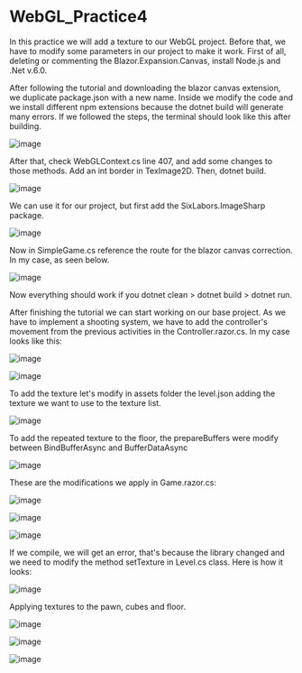 # WebGL_Practice4

In this practice we will add a texture to our WebGL project. Before that, we have to modify some parameters in our project to make it work. First of all, deleting or commenting the Blazor.Expansion.Canvas, install Node.js and .Net v.6.0.

After following the tutorial and downloading the blazor canvas extension, we duplicate package.json with a new name. Inside we modify the code and we install different npm extensions because the dotnet build will generate many errors. If we followed the steps, the terminal should look like this after building.

![image](https://user-images.githubusercontent.com/114673717/215258419-ad4b88c3-1b82-4034-a230-0792b41222dd.png)

After that, check WebGLContext.cs line 407, and add some changes to those methods. Add an int border in TexImage2D. Then, dotnet build.

![image](https://user-images.githubusercontent.com/114673717/215259081-33f120da-d9a5-431c-aebe-485b46f5e8ce.png)

We can use it for our project, but first add the SixLabors.ImageSharp package.

![image](https://user-images.githubusercontent.com/114673717/215259440-3bdf0c39-5efa-4f2c-b74f-b9fd14bfa5fb.png)

Now in SimpleGame.cs reference the route for the blazor canvas correction. In my case, as seen below.

![image](https://user-images.githubusercontent.com/114673717/215259750-836a6800-b3fe-4a48-84a6-93f4520d8efd.png)

Now everything should work if you dotnet clean > dotnet build > dotnet run.

After finishing the tutorial we can start working on our base project. As we have to implement a shooting system, we have to add the controller's movement from the previous activities in the Controller.razor.cs. In my case looks like this:

![image](https://user-images.githubusercontent.com/114673717/215260785-374e7895-8125-445c-b5b6-8e500f32abcc.png)

![image](https://user-images.githubusercontent.com/114673717/215260815-3ade68cf-1c4a-4c52-9069-8ca427cee6ab.png)

To add the texture let's modify in assets folder the level.json adding the texture we want to use to the texture list.

![image](https://user-images.githubusercontent.com/114673717/215261888-47efc06a-bb25-4ff5-827e-f70d63188105.png)

To add the repeated texture to the floor, the prepareBuffers were modify between BindBufferAsync and BufferDataAsync

![image](https://user-images.githubusercontent.com/114673717/215262072-91b84bfa-0c8c-40fc-a11e-aa923590a2dd.png)

These are the modifications we apply in Game.razor.cs:

![image](https://user-images.githubusercontent.com/114673717/215265245-4a2f433b-5422-4ab5-afc8-7857be5097bf.png)

![image](https://user-images.githubusercontent.com/114673717/215265268-0fdeac30-e0da-4358-aec3-c90901d7e139.png)

![image](https://user-images.githubusercontent.com/114673717/215265272-66fdfc94-10e7-4f87-a136-5ce571f2f94f.png)

If we compile, we will get an error, that's because the library changed and we need to modify the method setTexture in Level.cs class. Here is how it looks:

![image](https://user-images.githubusercontent.com/114673717/215265344-c4875d9b-712b-4d1c-8d36-a172e883b79b.png)

Applying textures to the pawn, cubes and floor.

![image](https://user-images.githubusercontent.com/114673717/215266181-dd4a41a7-5afe-4178-a95c-f1198ff45acd.png)

![image](https://user-images.githubusercontent.com/114673717/215266186-8a377c03-0db5-4b00-bc4a-72b0cd14ad24.png)

![image](https://user-images.githubusercontent.com/114673717/215266189-1db8cf40-7455-4129-af83-b9ed94eec5ee.png)














